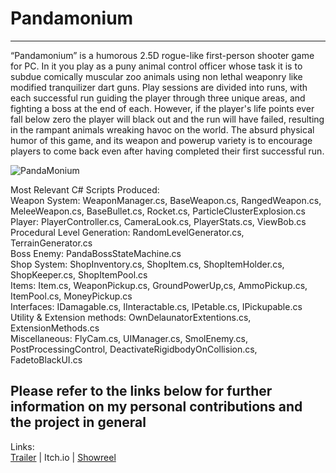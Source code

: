 # Pandamonium
----------
“Pandamonium” is a humorous 2.5D rogue-like first-person shooter game for PC. In it you play as a puny animal control officer whose task it is to subdue comically muscular zoo animals using non lethal weaponry like modified tranquilizer dart guns. Play sessions are divided into runs, with each successful run guiding the player through three unique areas, and fighting a boss at the end of each. However, if the player's life points ever fall below zero the player will black out and the run will have failed, resulting in the rampant animals wreaking havoc on the world. The absurd physical humor of this game, and its weapon and powerup variety is to encourage players to come back even after having completed their first successful run.

![PandaMonium](https://user-images.githubusercontent.com/59093470/180043078-99188f71-97e5-4fd7-80a5-b22a9184bb83.png)

Most Relevant C# Scripts Produced:  
Weapon System: WeaponManager.cs, BaseWeapon.cs, RangedWeapon.cs, MeleeWeapon.cs, BaseBullet.cs, Rocket.cs, ParticleClusterExplosion.cs  
Player: PlayerController.cs, CameraLook.cs, PlayerStats.cs, ViewBob.cs  
Procedural Level Generation: RandomLevelGenerator.cs, TerrainGenerator.cs  
Boss Enemy: PandaBossStateMachine.cs  
Shop System: ShopInventory.cs, ShopItem.cs, ShopItemHolder.cs, ShopKeeper.cs, ShopItemPool.cs  
Items: Item.cs, WeaponPickup.cs, GroundPowerUp,cs, AmmoPickup.cs, ItemPool.cs, MoneyPickup.cs  
Interfaces: IDamagable.cs, IInteractable.cs, IPetable.cs, IPickupable.cs  
Utility & Extension methods: OwnDelaunatorExtentions.cs, ExtensionMethods.cs  
Miscellaneous: FlyCam.cs, UIManager.cs, SmolEnemy.cs, PostProcessingControl, DeactivateRigidbodyOnCollision.cs, FadetoBlackUI.cs  


Please refer to the links below for further information on my personal contributions and the project in general
---------
Links:  
<a href="https://www.youtube.com/watch?v=8UDz6PhGyvI">Trailer</a> | Itch.io | <a href="https://www.youtube.com/watch?v=i9RFHk3O4r4">Showreel</a>  
